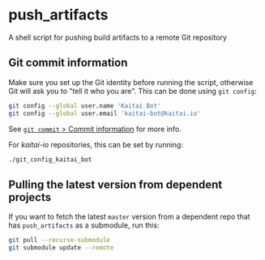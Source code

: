 # push_artifacts
A shell script for pushing build artifacts to a remote Git repository

## Git commit information

Make sure you set up the Git identity before running the script, otherwise
Git will ask you to "tell it who you are". This can be done using `git config`:

```bash
git config --global user.name 'Kaitai Bot'
git config --global user.email 'kaitai-bot@kaitai.io'
```

See [`git commit` > Commit information](https://git-scm.com/docs/git-commit#_commit_information)
for more info.

For _kaitai-io_ repositories, this can be set by running:

```bash
./git_config_kaitai_bot
```

## Pulling the latest version from dependent projects

If you want to fetch the latest `master` version from
a dependent repo that has `push_artifacts` as a submodule,
run this:

```bash
git pull --recurse-submodule
git submodule update --remote
```
